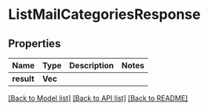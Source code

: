 # ListMailCategoriesResponse

## Properties

Name | Type | Description | Notes
------------ | ------------- | ------------- | -------------
**result** | **Vec<String>** |  | 

[[Back to Model list]](../README.md#documentation-for-models) [[Back to API list]](../README.md#documentation-for-api-endpoints) [[Back to README]](../README.md)



